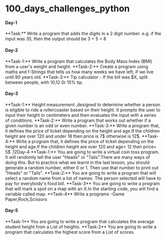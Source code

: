 # 100_days_challenges_python

<h4>Day-1</h4>
**Task:** Write a program that adds the digits in a 2 digit number. e.g. if the input was 35, then the output should be 3 + 5 = 8

<h4>Day-2</h4>
**Task-1:** Write a program that calculates the Body Mass Index (BMI) from a user's weight and height.
**Task-2:** Create a program using maths and f-Strings that tells us how many weeks we have left, if we live until 90 years old.
**Task-3:** Tip calculator - If the bill was $X, split between  people, with 10,12 0r 15% tip. 

<h4>Day-3</h4>
**Task-1:** Height measurement ,designed to determine whether a person is eligible to ride a rollercoaster based on their height. It prompts the user to input their height in centimeters and then evaluates the input with a series of conditions.
**Task-2:** Write a program that works out whether if a given number is an odd or even number.
**Task-3:** Write a program that, it defines the price of ticket depending on the height and age.If the children height are over 120 and under 18 then price is 7$ otherwise is 12$.
**Task-4:** Write a program that, it defines the price of ticket depending on the height and age.If the children height are over 120 and  age< 12 then price= 5$ ,12<age<=18 then price= 7$, otherwise price is 12$.
**Task-5:** Write a program that interprets the Body Mass Index (BMI) based on a user's weight and height. It should tell them the interpretation of their BMI based on the BMI value. Under 18.5 they are underweight Over 18.5 but below 25 they have a normal weight Equal to or over 25 but below 30 they are slightly overweight Equal to or over 30 but below 35 they are obese Equal to or over 35 they are clinically obese.
**Task-6:** Write a program that works out whether if a given year is a leap year. A normal year has 365 days, leap years have 366, with an extra day in February. 
**Task-7:** Write a program that, it defines the price of ticket depending on the height and age.If the children height are over 120 and  age< 12 then price= 5$ ,12<age<=18 then price= 7$, otherwise price is 12$.If you want aslo photo taken then add +3$
**Task-8:** You are going to write a program that tests the compatibility between two people. To work out the love score between two people: Take both people's names and check for the number of times the letters in the word TRUE occurs. Then check for the number of times the letters in the word LOVE occurs. Then combine these numbers to make a 2 digit number.
**Task-9:** Make your own "Choose Your Own Adventure" game. Use conditionals such as if, else, and elif statements to lay out the logic and the story's path in your program.

<h4>Day-4</h4>
**Task-1:** You are going to write a virtual coin toss program. It will randomly tell the user "Heads" or "Tails".There are many ways of doing this. But to practice what we learnt in the last lesson, you should generate a random number, either 0 or 1. Then use that number to print out "Heads" or "Tails".
**Task-2:** You are going to write a program that will select a random name from a list of names. The person selected will have to pay for everybody's food bill.
**Task-3** You are going to write a program that will mark a spot on a map with an X.In the starting code, you will find a variable called map.
**Task-4** Write a programs -Game Paper,Rock,Scissors

<h4>Day-5</h4>
**Task-1** You are going to write a program that calculates the average student height from a List of heights.
**Task-2** You are going to write a program that calculates the highest score from a List of scores.







